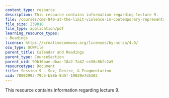```yaml
---
content_type: resource
description: This resource contains information regarding lecture 9.
file: /courses/cms-840-at-the-limit-violence-in-contemporary-representation-fall-2013/7800299379c5b58b8d5f19039e7d5303_MITCMS_840F13_Session_9.pdf
file_size: 239018
file_type: application/pdf
learning_resource_types:
- Readings
license: https://creativecommons.org/licenses/by-nc-sa/4.0/
ocw_type: OCWFile
parent_title: Calendar and Readings
parent_type: CourseSection
parent_uid: 99b16bae-dbac-18a2-7a42-ce38c8bfc2a5
resourcetype: Document
title: Session 9 - Sex, Desire, & Fragmentation
uid: 78002993-79c5-b58b-8d5f-19039e7d5303
---
```

This resource contains information regarding lecture 9.